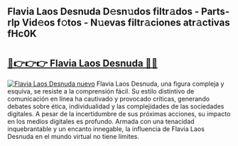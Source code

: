 ## Flavia Laos Desnuda D𝚎sn𝚞dos filtr𝚊dos - Parts-rlp Vid𝚎os f𝚘tos - N𝚞evas filtr𝚊ciones atr𝚊ctivas fHc0K

# <h2><a href="http://mbdktn.tromn.icu/?c=Flavia+Laos+Desnuda">🔗👉👉👉 Flavia Laos Desnuda 🔗🔗</a></h2>

[![Flavia Laos Desnuda nuevo](https://i.imgur.com/pEAQMta.gif)](http://mbdktn.tromn.icu/?c=Flavia+Laos+Desnuda)
Flavia Laos Desnuda, una figura compleja y esquiva, se resiste a la comprensión fácil. Su estilo distintivo de comunicación en línea ha cautivado y provocado críticas, generando debates sobre ética, individualidad y las complejidades de las sociedades digitales. A pesar de la incertidumbre de sus próximas acciones, su impacto en los medios digitales es profundo. Armada con una tenacidad inquebrantable y un encanto innegable, la influencia de Flavia Laos Desnuda en el mundo virtual no tiene límites.
